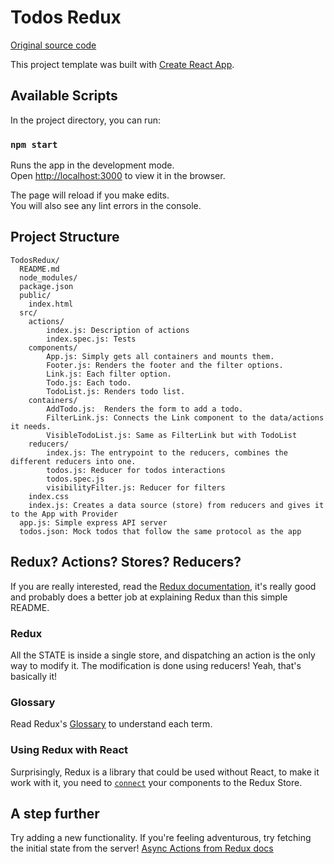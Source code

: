 # Todos Redux

[Original source code](https://github.com/reactjs/redux/tree/master/examples/todos)

This project template was built with [Create React App](https://github.com/facebookincubator/create-react-app).

## Available Scripts

In the project directory, you can run:

### `npm start`

Runs the app in the development mode.<br>
Open [http://localhost:3000](http://localhost:3000) to view it in the browser.

The page will reload if you make edits.<br>
You will also see any lint errors in the console.

## Project Structure

```
TodosRedux/
  README.md
  node_modules/
  package.json
  public/
    index.html
  src/
    actions/
    	index.js: Description of actions
    	index.spec.js: Tests
	components/
		App.js: Simply gets all containers and mounts them.
		Footer.js: Renders the footer and the filter options.
		Link.js: Each filter option.
		Todo.js: Each todo.
		TodoList.js: Renders todo list.
	containers/
		AddTodo.js:  Renders the form to add a todo.
		FilterLink.js: Connects the Link component to the data/actions it needs.
		VisibleTodoList.js: Same as FilterLink but with TodoList
	reducers/
		index.js: The entrypoint to the reducers, combines the different reducers into one.
		todos.js: Reducer for todos interactions
		todos.spec.js
		visibilityFilter.js: Reducer for filters
    index.css
    index.js: Creates a data source (store) from reducers and gives it to the App with Provider
  app.js: Simple express API server
  todos.json: Mock todos that follow the same protocol as the app
```

## Redux? Actions? Stores? Reducers?

If you are really interested, read the [Redux documentation](http://redux.js.org/), it's really good and probably does a better job at explaining Redux than this simple README.

### Redux

All the STATE is inside a single store, and dispatching an action is the only way to modify it. The modification is done using reducers! Yeah, that's basically it!

### Glossary

Read Redux's [Glossary](http://redux.js.org/docs/Glossary.html) to understand each term.

### Using Redux with React

Surprisingly, Redux is a library that could be used without React, to make it work with it, you need to [`connect`](https://github.com/reactjs/react-redux/blob/master/docs/api.md#connectmapstatetoprops-mapdispatchtoprops-mergeprops-options) your components to the Redux Store.

## A step further

Try adding a new functionality. If you're feeling adventurous, try fetching the initial state from the server! [Async Actions from Redux docs](http://redux.js.org/docs/advanced/AsyncActions.html)
